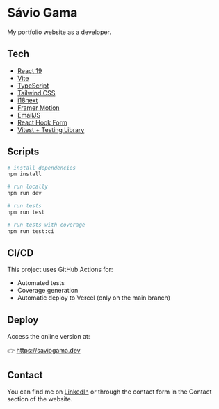 # Sávio Gama
My portfolio website as a developer.

## Tech
- [React 19](https://react.dev)
- [Vite](https://vitejs.dev)
- [TypeScript](https://www.typescriptlang.org)
- [Tailwind CSS](https://tailwindcss.com)
- [i18next](https://www.i18next.com/)
- [Framer Motion](https://www.framer.com/motion/)
- [EmailJS](https://www.emailjs.com/)
- [React Hook Form](https://react-hook-form.com)
- [Vitest + Testing Library](https://vitest.dev)

## Scripts
```bash
# install dependencies
npm install

# run locally
npm run dev

# run tests
npm run test

# run tests with coverage
npm run test:ci
```

## CI/CD
This project uses GitHub Actions for:

- Automated tests
- Coverage generation
- Automatic deploy to Vercel (only on the main branch)

## Deploy
Access the online version at:

👉 https://saviogama.dev

## Contact
You can find me on [LinkedIn](https://www.linkedin.com/in/saviogama) or through the contact form in the Contact section of the website.
